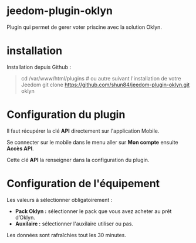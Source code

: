 # jeedom-plugin-oklyn

Plugin qui permet de gerer voter priscine avec la solution Oklyn.

# installation
Installation depuis Github :

> cd /var/www/html/plugins  # ou autre suivant l'installation de votre Jeedom
> git clone https://github.com/shun84/jeedom-plugin-oklyn.git oklyn

# Configuration du plugin

Il faut récupérer la clé **API** directement sur l'application Mobile.

Se connecter sur le mobile dans le menu aller sur **Mon compte** ensuite **Accès API**.

Cette clé **API** la renseigner dans la configuration du plugin.

# Configuration de l'équipement

Les valeurs à sélectionner obligatoirement :

- **Pack Oklyn :** sélectionner le pack que vous avez acheter au prêt d’Oklyn.
- **Auxilaire :** sélectionner l'auxilaire utiliser ou pas.

Les données sont rafraîchies tout les 30 minutes.
    


